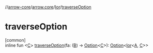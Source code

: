 //[arrow-core](../../../index.md)/[arrow.core](../index.md)/[Ior](index.md)/[traverseOption](traverse-option.md)

# traverseOption

[common]\
inline fun &lt;[C](traverse-option.md)&gt; [traverseOption](traverse-option.md)(fa: ([B](index.md)) -&gt; [Option](../-option/index.md)&lt;[C](traverse-option.md)&gt;): [Option](../-option/index.md)&lt;[Ior](index.md)&lt;[A](index.md), [C](traverse-option.md)&gt;&gt;

